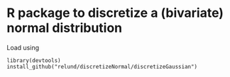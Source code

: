 # R package to discretize a (bivariate) normal distribution

Load using 

```{r}
library(devtools)
install_github("relund/discretizeNormal/discretizeGaussian")
```
